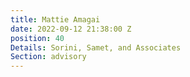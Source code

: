 ```yaml
---
title: Mattie Amagai
date: 2022-09-12 21:38:00 Z
position: 40
Details: Sorini, Samet, and Associates
Section: advisory
---
```


